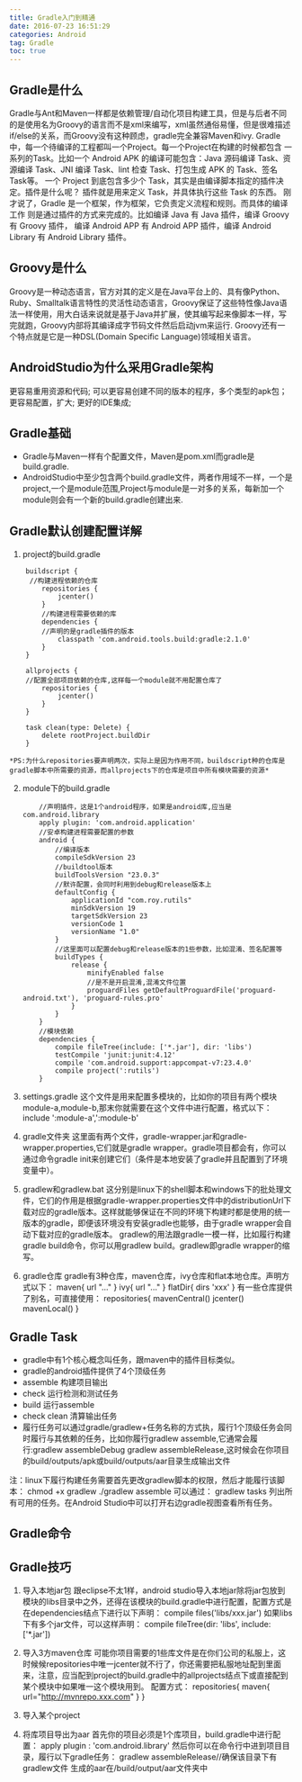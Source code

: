 ```yaml
---
title: Gradle入门到精通
date: 2016-07-23 16:51:29   
categories: Android   
tag: Gradle
toc: true  
---
```



## Gradle是什么
Gradle与Ant和Maven一样都是依赖管理/自动化项目构建工具，但是与后者不同的是使用名为Groovy的语言而不是xml来编写，xml虽然通俗易懂，但是很难描述if/else的关系，而Groovy没有这种顾虑，gradle完全兼容Maven和ivy.
Gradle 中，每一个待编译的工程都叫一个Project。每一个Project在构建的时候都包含 一系列的Task。比如一个 Android APK 的编译可能包含：Java 源码编译 Task、资源编译 Task、JNI 编译 Task、lint 检查 Task、打包生成 APK 的 Task、签名 Task等。 一个 Project 到底包含多少个 Task，其实是由编译脚本指定的插件决定。插件是什么呢？ 插件就是用来定义 Task，并具体执行这些 Task 的东西。 刚才说了，Gradle 是一个框架，作为框架，它负责定义流程和规则。而具体的编译工作 则是通过插件的方式来完成的。比如编译 Java 有 Java 插件，编译 Groovy 有 Groovy 插件， 编译 Android APP 有 Android APP 插件，编译 Android Library 有 Android Library 插件。

## Groovy是什么
Groovy是一种动态语言，官方对其的定义是在Java平台上的、具有像Python、Ruby、Smalltalk语言特性的灵活性动态语言，Groovy保证了这些特性像Java语法一样使用，用大白话来说就是基于Java并扩展，使其编写起来像脚本一样，写完就跑，Groovy内部将其编译成字节码文件然后启动jvm来运行.
Groovy还有一个特点就是它是一种DSL(Domain Specific Language)领域相关语言。

<!--more-->

## AndroidStudio为什么采用Gradle架构
更容易重用资源和代码;
可以更容易创建不同的版本的程序，多个类型的apk包；
更容易配置，扩大;
更好的IDE集成;
## Gradle基础
- Gradle与Maven一样有个配置文件，Maven是pom.xml而gradle是build.gradle.
- AndroidStudio中至少包含两个build.gradle文件，两者作用域不一样，一个是project,一个是module范围,Project与module是一对多的关系，每新加一个module则会有一个新的build.gradle创建出来.
## Gradle默认创建配置详解
1. project的build.gradle
```
    buildscript {
     //构建进程依赖的仓库
        repositories {
            jcenter()
        }
        //构建进程需要依赖的库
        dependencies {
        //声明的是gradle插件的版本
            classpath 'com.android.tools.build:gradle:2.1.0'
        }
    }

    allprojects {
    //配置全部项目依赖的仓库,这样每一个module就不用配置仓库了
        repositories {
            jcenter()
        }
    }

    task clean(type: Delete) {
        delete rootProject.buildDir
    }
```

    *PS:为什么repositories要声明两次，实际上是因为作用不同，buildscript种的仓库是gradle脚本中所需要的资源，而allprojects下的仓库是项目中所有模块需要的资源*

2. module下的build.gradle

    ```
        //声明插件，这是1个android程序，如果是android库,应当是com.android.library
        apply plugin: 'com.android.application'
        //安卓构建进程需要配置的参数
        android {
            //编译版本
            compileSdkVersion 23
            //buildtool版本
            buildToolsVersion "23.0.3"
            //默许配置，会同时利用到debug和release版本上
            defaultConfig {
                applicationId "com.roy.rutils"
                minSdkVersion 19
                targetSdkVersion 23
                versionCode 1
                versionName "1.0"
            }
            //这里面可以配置debug和release版本的1些参数，比如混淆、签名配置等
            buildTypes {
                release {
                    minifyEnabled false
                    //是不是开启混淆,混淆文件位置
                    proguardFiles getDefaultProguardFile('proguard-android.txt'), 'proguard-rules.pro'
                }
            }
        }
        //模块依赖
        dependencies {
            compile fileTree(include: ['*.jar'], dir: 'libs')
            testCompile 'junit:junit:4.12'
            compile 'com.android.support:appcompat-v7:23.4.0'
            compile project(':rutils')
        }
    ```
3. settings.gradle
这个文件是用来配置多模块的，比如你的项目有两个模块module-a,module-b,那末你就需要在这个文件中进行配置，格式以下：
include ':module-a',':module-b'

4. gradle文件夹
这里面有两个文件，gradle-wrapper.jar和gradle-wrapper.properties,它们就是gradle wrapper。gradle项目都会有，你可以通过命令gradle init来创建它们（条件是本地安装了gradle并且配置到了环境变量中）。

5. gradlew和gradlew.bat
这分别是linux下的shell脚本和windows下的批处理文件，它们的作用是根据gradle-wrapper.properties文件中的distributionUrl下载对应的gradle版本。这样就能够保证在不同的环境下构建时都是使用的统一版本的gradle，即便该环境没有安装gradle也能够，由于gradle wrapper会自动下载对应的gradle版本。
gradlew的用法跟gradle一模一样，比如履行构建gradle build命令，你可以用gradlew build。gradlew即gradle wrapper的缩写。

6. gradle仓库
gradle有3种仓库，maven仓库，ivy仓库和flat本地仓库。声明方式以下：
maven{ url "..." } ivy{ url "..." } flatDir{ dirs 'xxx' }
有一些仓库提供了别名，可直接使用：
repositories{ mavenCentral() jcenter() mavenLocal() }

## Gradle Task
- gradle中有1个核心概念叫任务，跟maven中的插件目标类似。
- gradle的android插件提供了4个顶级任务
- assemble 构建项目输出
- check 运行检测和测试任务
- build 运行assemble
- check clean 清算输出任务
- 履行任务可以通过gradle/gradlew+任务名称的方式执，履行1个顶级任务会同时履行与其依赖的任务，比如你履行gradlew assemble,它通常会履行:gradlew assembleDebug gradlew assembleRelease,这时候会在你项目的build/outputs/apk或build/outputs/aar目录生成输出文件

注：linux下履行构建任务需要首先更改gradlew脚本的权限，然后才能履行该脚本：
chmod +x gradlew ./gradlew assemble
可以通过：
gradlew tasks
列出所有可用的任务。在Android Studio中可以打开右边gradle视图查看所有任务。

## Gradle命令

## Gradle技巧
1. 导入本地jar包
跟eclipse不太1样，android studio导入本地jar除将jar包放到模块的libs目录中之外，还得在该模块的build.gradle中进行配置，配置方式是在dependencies结点下进行以下声明：
compile files('libs/xxx.jar')
如果libs下有多个jar文件，可以这样声明：
compile fileTree(dir: 'libs', include: ['*.jar'])

2. 导入3方maven仓库
可能你项目需要的1些库文件是在你们公司的私服上，这时候候repositories中唯一jcenter就不行了，你还需要把私服地址配到里面来，注意，应当配到project的build.gradle中的allprojects结点下或直接配到某个模块中如果唯一这个模块用到。
配置方式：
repositories{ maven{ url="http://mvnrepo.xxx.com" } }

3. 导入某个project
4. 将库项目导出为aar
首先你的项目必须是1个库项目，build.gradle中进行配置：
apply plugin : 'com.android.library'
然后你可以在命令行中进到项目目录，履行以下gradle任务：
gradlew assembleRelease//确保该目录下有gradlew文件
生成的aar在/build/output/aar文件夹中
